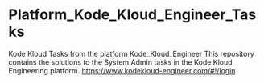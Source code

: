 # Platform_Kode_Kloud_Engineer_Tasks
Kode Kloud Tasks from the platform Kode_Kloud_Engineer
This repository contains the solutions to the System Admin tasks in the Kode Kloud Engineering platform.
https://www.kodekloud-engineer.com/#!/login


